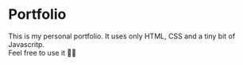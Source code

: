 # Portfolio
This is my personal portfolio.
It uses only HTML, CSS and a tiny bit of Javascritp. <br>
Feel free to use it 🎷🐛
